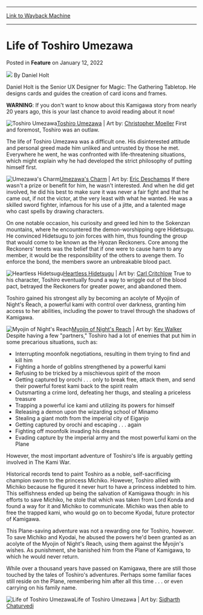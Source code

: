 
---
[Link to Wayback Machine](https://web.archive.org/web/20220112160736/https://magic.wizards.com/en/articles/archive/feature/life-toshiro-umezawa-2022-01-12)

[_metadata_:author]:- "Daniel Holt"
[_metadata_:description]:- "Toshiro's adventures are famous across the Plane of Kamigawa. Learn how his influence has endured over a thousand years."
[_metadata_:generator]:- "Drupal 7 (http://drupal.org)"
[_metadata_:node]:- "1570556"
[_metadata_:publish_date]:- "2022-01-12"
[_metadata_:source]:- "div-main-content"
[_metadata_:title]:- "Life of Toshiro Umezawa"
[_metadata_:wayback_capture_timestamp]:- "2022-01-12 16:07:36"
[_metadata_:wayback_raw_url]:- "https://web.archive.org/web/20220112160736id_/https://magic.wizards.com/en/articles/archive/feature/life-toshiro-umezawa-2022-01-12"
[_metadata_:wayback_url]:- "https://magic.wizards.com/en/articles/archive/feature/life-toshiro-umezawa-2022-01-12"
---


Life of Toshiro Umezawa
=======================



 Posted in **Feature**
 on January 12, 2022 






![](https://media.magic.wizards.com/styles/auth_small/public/images/person/daniel_article_pic.jpg)
By Daniel Holt




 Daniel Holt is the Senior UX Designer for Magic: The Gathering Tabletop. He designs cards and guides the creation of card icons and frames. 






**WARNING**: If you don't want to know about this Kamigawa story from nearly 20 years ago, this is your last chance to avoid reading about it now!



![Toshiro Umezawa](https://media.wizards.com/2022/images/daily/DUjxiq7aP6.jpg)[Toshiro Umezawa](https://gatherer.wizards.com/Pages/Card/Details.aspx?name=Toshiro+Umezawa) | Art by: [Christopher Moeller](https://gatherer.wizards.com/Pages/Search/Default.aspx?action=advanced&output=spoiler&method=visual&artist=+%5B%22Christopher%20Moeller%22%5D)
First and foremost, Toshiro was an outlaw.


The life of Toshiro Umezawa was a difficult one. His disinterested attitude and personal greed made him unliked and untrusted by those he met. Everywhere he went, he was confronted with life-threatening situations, which might explain why he had developed the strict philosophy of putting himself first.



![Umezawa's Charm](https://media.wizards.com/2022/images/daily/ZQKF3Vvi8Q.jpg)[Umezawa's Charm](https://gatherer.wizards.com/Pages/Card/Details.aspx?name=Umezawa%27s+Charm) | Art by: [Eric Deschamps](https://gatherer.wizards.com/Pages/Search/Default.aspx?action=advanced&output=spoiler&method=visual&artist=+%5B%22Eric%20Deschamps%22%5D)
If there wasn't a prize or benefit for him, he wasn't interested. And when he did get involved, he did his best to make sure it was never a fair fight and that he came out, if not the victor, at the very least with what he wanted. He was a skilled sword fighter, infamous for his use of a jitte, and a talented mage who cast spells by drawing characters.


On one notable occasion, his curiosity and greed led him to the Sokenzan mountains, where he encountered the demon-worshipping ogre Hidetsugu. He convinced Hidetsugu to join forces with him, thus founding the group that would come to be known as the Hyozan Reckoners. Core among the Reckoners' tenets was the belief that if one were to cause harm to any member, it would be the responsibility of the others to avenge them. To enforce the bond, the members swore an unbreakable blood pact.



![Heartless Hidetsugu](https://media.wizards.com/2022/images/daily/ngKHFTb9da.jpg)[Heartless Hidetsugu](https://gatherer.wizards.com/Pages/Card/Details.aspx?name=Heartless+Hidetsugu) | Art by: [Carl Critchlow](https://gatherer.wizards.com/Pages/Search/Default.aspx?action=advanced&output=spoiler&method=visual&artist=+%5B%22Carl%20Critchlow%22%5D)
True to his character, Toshiro eventually found a way to wriggle out of the blood pact, betrayed the Reckoners for greater power, and abandoned them.


Toshiro gained his strongest ally by becoming an acolyte of Myojin of Night's Reach, a powerful kami with control over darkness, granting him access to her abilities, including the power to travel through the shadows of Kamigawa.



![Myojin of Night's Reach](https://media.wizards.com/2022/images/daily/5FkIzL5S1k.jpg)[Myojin of Night's Reach](https://gatherer.wizards.com/Pages/Card/Details.aspx?name=Myojin+of+Night%27s+Reach) | Art by: [Kev Walker](https://gatherer.wizards.com/Pages/Search/Default.aspx?action=advanced&output=spoiler&method=visual&artist=+%5B%22Kev%20Walker%22%5D)
Despite having a few "partners," Toshiro had a lot of enemies that put him in some precarious situations, such as:


* Interrupting moonfolk negotiations, resulting in them trying to find and kill him
* Fighting a horde of goblins strengthened by a powerful kami
* Refusing to be tricked by a mischievous spirit of the moon
* Getting captured by orochi . . . only to break free, attack them, and send their powerful forest kami back to the spirit realm
* Outsmarting a crime lord, defeating her thugs, and stealing a priceless treasure
* Trapping a powerful ice kami and utilizing its powers for himself
* Releasing a demon upon the wizarding school of Minamo
* Stealing a giant moth from the imperial city of Eiganjo
* Getting captured by orochi and escaping . . . again
* Fighting off moonfolk invading his dreams
* Evading capture by the imperial army and the most powerful kami on the Plane

However, the most important adventure of Toshiro's life is arguably getting involved in The Kami War.


Historical records tend to paint Toshiro as a noble, self-sacrificing champion sworn to the princess Michiko. However, Toshiro allied with Michiko because he figured it never hurt to have a princess indebted to him. This selfishness ended up being the salvation of Kamigawa though: in his efforts to save Michiko, he stole that which was taken from Lord Konda and found a way for it and Michiko to communicate. Michiko was then able to free the trapped kami, who would go on to become Kyodai, future protector of Kamigawa.


This Plane-saving adventure was not a rewarding one for Toshiro, however. To save Michiko and Kyodai, he abused the powers he'd been granted as an acolyte of the Myojin of Night's Reach, using them against the Myojin's wishes. As punishment, she banished him from the Plane of Kamigawa, to which he would never return.


While over a thousand years have passed on Kamigawa, there are still those touched by the tales of Toshiro's adventures. Perhaps some familiar faces still reside on the Plane, remembering him after all this time . . . or even carrying on his family name.



![Life of Toshiro Umezawa](https://media.wizards.com/2022/images/daily/y8DO8YM1Yp.jpg)Life of Toshiro Umezawa | Art by: [Sidharth Chaturvedi](https://gatherer.wizards.com/Pages/Search/Default.aspx?action=advanced&output=spoiler&method=visual&artist=+%5B%22Sidharth%20Chaturvedi%22%5D)





